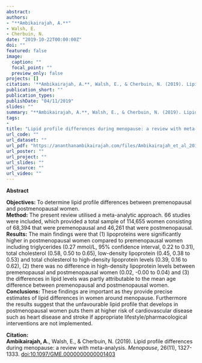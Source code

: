 ```yaml
---
abstract: 
authors:
- "**Ambikairajah, A.**"
- Walsh, E.
- Cherbuin, N.
date: "2019-10-22T00:00:00Z"
doi: ""
featured: false
image:
  caption: ""
  focal_point: ""
  preview_only: false
projects: []
citation: '**Ambikairajah, A.**, Walsh, E., & Cherbuin, N. (2019). Lipid profile differences during menopause: a review with meta-analysis. *Menopause*, 26(11), 1327-1333. [doi:10.1097/GME.0000000000001403](https://doi.org/10.1097/GME.0000000000001403)'
publication_short: ""
publication_types:
publishDate: "04/11/2019"
slides: ""
summary: "**Ambikairajah, A.**, Walsh, E., & Cherbuin, N. (2019). Lipid profile differences during menopause: a review with meta-analysis. *Menopause*, 26(11), 1327-1333. [doi:10.1097/GME.0000000000001403](https://doi.org/10.1097/GME.0000000000001403)"
tags:
- 
title: "Lipid profile differences during menopause: a review with meta-analysis"
url_code: ""
url_dataset: ""
url_pdf: "https://ananthanambikairajah.com/files/Ambikairajah_et_al_2019_Lipid_profile_Menopause.pdf"
url_poster: ""
url_project: ""
url_slides: ""
url_source: ""
url_video: ""
---
```

**Abstract**   

**Objectives:** To determine lipid profile differences between premenopausal and postmenopausal women.   
**Method:** The present review utilised a meta-analytic approach. 66 studies were included, which provided a total sample of 114,655 women consisting of 68,394 that were premenopausal and 46,261 that were postmenopausal.   
**Results:** The main findings were that (1) lipoproteins were significantly higher in postmenopausal women compared to premenopausal women including triglycerides (0.27 mmol/L, 95% confidence interval, 0.22 to 0.31), total cholesterol (0.58, 0.50 to 0.65), low-density lipoprotein (0.45, 0.38 to 0.53) and total cholesterol to high-density lipoprotein levels (0.39, 0.16 to 0.62), (2) there was no difference in high-density lipoprotein levels between premenopausal and postmenopausal women (0.02, -0.00 to 0.04) and (3) the differences in lipid levels was partly attributable to the mean age difference between premenopausal and postmenopausal women.   
**Conclusions:** These findings are important as they provide precise estimates of lipid differences in women around menopause. Furthermore the results suggest that the unfavourable lipid profile that develops in postmenopausal women puts them at higher risk of cardiovascular disease such as heart disease and stroke if appropriate lifestyle/pharmacological interventions are not implemented.   
 

**Citation:**    
**Ambikairajah, A.**, Walsh, E., & Cherbuin, N. (2019). Lipid profile differences during menopause: a review with meta-analysis. *Menopause*, 26(11), 1327-1333. [doi:10.1097/GME.0000000000001403](https://doi.org/10.1097/GME.0000000000001403)
